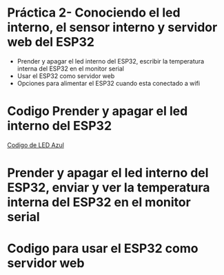 # Práctica 2- Conociendo el led interno, el sensor interno y servidor web del ESP32 

- Prender y apagar el led interno del ESP32, escribir la temperatura interna del ESP32 en el monitor serial
- Usar el ESP32 como servidor web
- Opciones para alimentar el ESP32 cuando esta conectado a wifi

# Codigo Prender y apagar el led interno del ESP32

[Codigo de LED Azul](CodigoLEDAzul.ino)

# Prender y apagar el led interno del ESP32, enviar y ver la temperatura interna del ESP32 en el monitor serial

# Codigo para usar el ESP32 como servidor web
